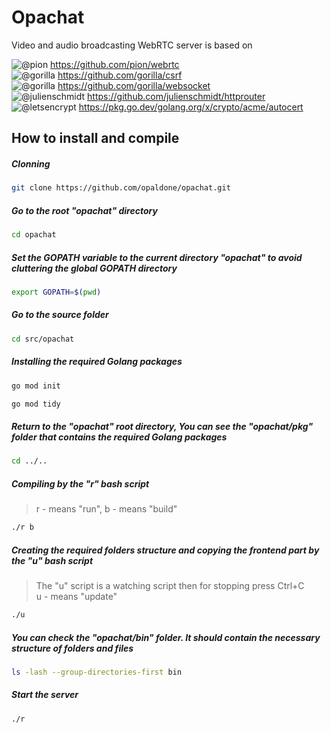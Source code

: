 # Opachat
Video and audio broadcasting WebRTC server is based on

![@pion](https://avatars.githubusercontent.com/u/38192892?s=15&v=4) https://github.com/pion/webrtc \
![@gorilla](https://avatars.githubusercontent.com/u/489566?s=15&v=4) https://github.com/gorilla/csrf \
![@gorilla](https://avatars.githubusercontent.com/u/489566?s=15&v=4) https://github.com/gorilla/websocket \
![@julienschmidt](https://avatars.githubusercontent.com/u/944947?s=15&v=4) https://github.com/julienschmidt/httprouter \
![@letsencrypt](https://avatars.githubusercontent.com/u/9289019?s=15&v=4) https://pkg.go.dev/golang.org/x/crypto/acme/autocert

## How to install and compile
##### Clonning
```bash
git clone https://github.com/opaldone/opachat.git
```
##### Go to the root "opachat" directory
```bash
cd opachat
```
##### Set the GOPATH variable to the current directory "opachat" to avoid cluttering the global GOPATH directory
```bash
export GOPATH=$(pwd)
```
##### Go to the source folder
```bash
cd src/opachat
```
##### Installing the required Golang packages
```bash
go mod init
```
```bash
go mod tidy
```
##### Return to the "opachat" root directory, You can see the "opachat/pkg" folder that contains the required Golang packages
```bash
cd ../..
```
##### Compiling by the "r" bash script
> r - means "run", b - means "build"
```bash
./r b
```
##### Creating the required folders structure and copying the frontend part by the "u" bash script
> The "u" script is a watching script then for stopping press Ctrl+C \
> u - means "update"
```bash
./u
```
##### You can check the "opachat/bin" folder. It should contain the necessary structure of folders and files
```bash
ls -lash --group-directories-first bin
```
##### Start the server
```bash
./r
```
